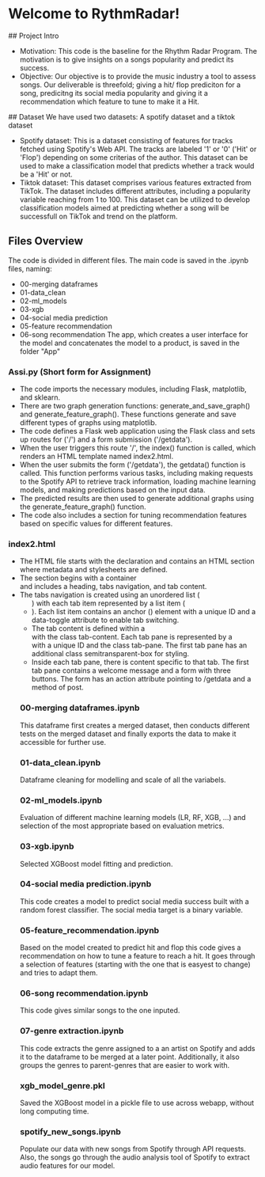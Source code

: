 # Welcome to RythmRadar!

## Project Intro
- Motivation: This code is the baseline for the Rhythm Radar Program. The motivation is to give insights on a songs popularity and predict its success. 
- Objective: Our objective is to provide the music industry a tool to assess songs. Our deliverable is threefold; giving a hit/ flop prediciton for a song, predicitng its social media popularity and giving it a recommendation which feature to tune to make it a Hit.

## Dataset
We have used two datasets: A spotify dataset and a tiktok dataset
- Spotify dataset: This is a dataset consisting of features for tracks fetched using Spotify's Web API. The tracks are labeled '1' or '0' ('Hit' or 'Flop') depending on some criterias of the author.
	This dataset can be used to make a classification model that predicts whether a track would be a 'Hit' or not.
- Tiktok dataset: This dataset comprises various features extracted from TikTok. The dataset includes different attributes, including a popularity variable reaching from 1 to 100. This dataset can be utilized to develop classification models aimed at predicting whether a song will be successfull on TikTok and trend on the platform. 
	
## Files Overview
The code is divided in different files. The main code is saved in the .ipynb files, naming:
- 00-merging dataframes
- 01-data_clean
- 02-ml_models
- 03-xgb
- 04-social media prediction
- 05-feature recommendation
- 06-song recommendation
The app, which creates a user interface for the model and concatenates the model to a product, is saved in the folder "App"

### Assi.py (Short form for Assignment)
- The code imports the necessary modules, including Flask, matplotlib, and sklearn.
- There are two graph generation functions: generate_and_save_graph() and generate_feature_graph(). These functions generate and save different types of graphs using matplotlib.
- The code defines a Flask web application using the Flask class and sets up routes for ('/') and a form submission ('/getdata').
- When the user triggers this route '/', the index() function is called, which renders an HTML template named index2.html.
- When the user submits the form ('/getdata'), the getdata() function is called. This function performs various tasks, including making requests to the Spotify API to retrieve track information, loading machine learning models, and making predictions based on the input data.
- The predicted results are then used to generate additional graphs using the generate_feature_graph() function.
- The code also includes a section for tuning recommendation features based on specific values for different features.
### index2.html
- The HTML file starts with the <!DOCTYPE html> declaration and contains an HTML <head> section where metadata and stylesheets are defined.
- The <body> section begins with a container <div> and includes a heading, tabs navigation, and tab content.
- The tabs navigation is created using an unordered list (<ul>) with each tab item represented by a list item (<li>). Each list item contains an anchor (<a>) element with a unique ID and a data-toggle attribute to enable tab switching.
- The tab content is defined within a <div> with the class tab-content. Each tab pane is represented by a <div> with a unique ID and the class tab-pane. The first tab pane has an additional class semitransparent-box for styling.
- Inside each tab pane, there is content specific to that tab. The first tab pane contains a welcome message and a form with three buttons. The form has an action attribute pointing to /getdata and a method of post.
### 00-merging dataframes.ipynb
This dataframe first creates a merged dataset, then conducts different tests on the merged dataset and finally exports the data to make it accessible for further use.
### 01-data_clean.ipynb
Dataframe cleaning for modelling and scale of all the variabels.
### 02-ml_models.ipynb
Evaluation of different machine learning models (LR, RF, XGB, ...) and selection of the most appropriate based on evaluation metrics.
### 03-xgb.ipynb
Selected XGBoost model fitting and prediction.
### 04-social media prediction.ipynb
This code creates a model to predict social media success built with a random forest classifier. The social media target is a binary variable.
### 05-feature_recommendation.ipynb
Based on the model created to predict hit and flop this code gives a recommendation on how to tune a feature to reach a hit. It goes through a selection of features (starting with the one that is easyest to change) and tries to adapt them.
### 06-song recommendation.ipynb
This code gives similar songs to the one inputed.
### 07-genre extraction.ipynb
This code extracts the genre assigned to a an artist on Spotify and adds it to the dataframe to be merged at a later point. Additionally, it also groups the genres to parent-genres that are easier to work with. 
### xgb_model_genre.pkl
Saved the XGBoost model in a pickle file to use across webapp, without long computing time.
### spotify_new_songs.ipynb
Populate our data with new songs from Spotify through API requests. Also, the songs go through the audio analysis tool of Spotify to extract audio features for our model.
